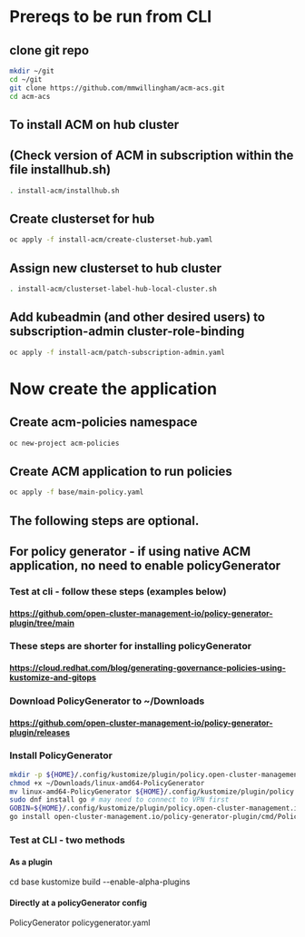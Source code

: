 # Prereqs to be run from CLI
## clone git repo
```bash
mkdir ~/git
cd ~/git
git clone https://github.com/mmwillingham/acm-acs.git
cd acm-acs
```
## To install ACM on hub cluster
## (Check version of ACM in subscription within the file installhub.sh)
```bash
. install-acm/installhub.sh
```
## Create clusterset for hub
```bash
oc apply -f install-acm/create-clusterset-hub.yaml
```

## Assign new clusterset to hub cluster
```bash
. install-acm/clusterset-label-hub-local-cluster.sh
```

## Add kubeadmin (and other desired users) to subscription-admin cluster-role-binding
```bash
oc apply -f install-acm/patch-subscription-admin.yaml
```

# Now create the application

## Create acm-policies namespace
```bash
oc new-project acm-policies
```

## Create ACM application to run policies
```bash
oc apply -f base/main-policy.yaml
```


## The following steps are optional.
## For policy generator - if using native ACM application, no need to enable policyGenerator
### Test at cli - follow these steps (examples below)
#### https://github.com/open-cluster-management-io/policy-generator-plugin/tree/main
### These steps are shorter for installing policyGenerator
#### https://cloud.redhat.com/blog/generating-governance-policies-using-kustomize-and-gitops

### Download PolicyGenerator to ~/Downloads
#### https://github.com/open-cluster-management-io/policy-generator-plugin/releases

### Install PolicyGenerator
```bash
mkdir -p ${HOME}/.config/kustomize/plugin/policy.open-cluster-management.io/v1/policygenerator
chmod +x ~/Downloads/linux-amd64-PolicyGenerator
mv linux-amd64-PolicyGenerator ${HOME}/.config/kustomize/plugin/policy.open-cluster-management.io/v1/policygenerator/PolicyGenerator
sudo dnf install go # may need to connect to VPN first
GOBIN=${HOME}/.config/kustomize/plugin/policy.open-cluster-management.io/v1/policygenerator \
go install open-cluster-management.io/policy-generator-plugin/cmd/PolicyGenerator@latest
```

### Test at CLI - two methods
#### As a plugin
cd base
kustomize build --enable-alpha-plugins

#### Directly at a policyGenerator config
PolicyGenerator policygenerator.yaml


